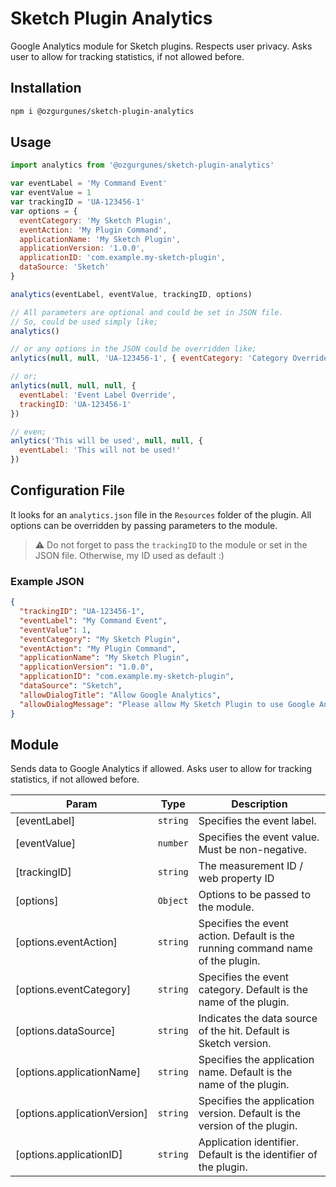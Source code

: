 # Sketch Plugin Analytics

Google Analytics module for Sketch plugins. Respects user privacy. Asks user to allow for tracking statistics, if not allowed before.

## Installation

```bash
npm i @ozgurgunes/sketch-plugin-analytics
```

## Usage

```javascript
import analytics from '@ozgurgunes/sketch-plugin-analytics'

var eventLabel = 'My Command Event'
var eventValue = 1
var trackingID = 'UA-123456-1'
var options = {
  eventCategory: 'My Sketch Plugin',
  eventAction: 'My Plugin Command',
  applicationName: 'My Sketch Plugin',
  applicationVersion: '1.0.0',
  applicationID: 'com.example.my-sketch-plugin',
  dataSource: 'Sketch'
}

analytics(eventLabel, eventValue, trackingID, options)

// All parameters are optional and could be set in JSON file.
// So, could be used simply like;
analytics()

// or any options in the JSON could be overridden like;
anlytics(null, null, 'UA-123456-1', { eventCategory: 'Category Override' })

// or;
anlytics(null, null, null, {
  eventLabel: 'Event Label Override',
  trackingID: 'UA-123456-1'
})

// even;
anlytics('This will be used', null, null, {
  eventLabel: 'This will not be used!'
})
```

## Configuration File

It looks for an `analytics.json` file in the `Resources` folder of the plugin. All options can be overridden by passing parameters to the module.

> ⚠️ Do not forget to pass the `trackingID` to the module or set in the JSON file. Otherwise, my ID used as default :)

### Example JSON
```json
{
  "trackingID": "UA-123456-1",
  "eventLabel": "My Command Event",
  "eventValue": 1,
  "eventCategory": "My Sketch Plugin",
  "eventAction": "My Plugin Command",
  "applicationName": "My Sketch Plugin",
  "applicationVersion": "1.0.0",
  "applicationID": "com.example.my-sketch-plugin",
  "dataSource": "Sketch",
  "allowDialogTitle": "Allow Google Analytics",
  "allowDialogMessage": "Please allow My Sketch Plugin to use Google Analytics for tracking statistics."
}
```

<a name="module_Module"></a>

## Module
Sends data to Google Analytics if allowed. Asks user to allow for tracking statistics, if not allowed before.


| Param | Type | Description |
| --- | --- | --- |
| [eventLabel] | <code>string</code> | Specifies the event label. |
| [eventValue] | <code>number</code> | Specifies the event value. Must be non-negative. |
| [trackingID] | <code>string</code> | The measurement ID / web property ID |
| [options] | <code>Object</code> | Options to be passed to the module. |
| [options.eventAction] | <code>string</code> | Specifies the event action. Default is                                       the running command name of the                                       plugin. |
| [options.eventCategory] | <code>string</code> | Specifies the event category. Default                                         is the name of the plugin. |
| [options.dataSource] | <code>string</code> | Indicates the data source of the hit.                                      Default is Sketch version. |
| [options.applicationName] | <code>string</code> | Specifies the application name.                                           Default is the name of the plugin. |
| [options.applicationVersion] | <code>string</code> | Specifies the application                                              version. Default is the version                                              of the plugin. |
| [options.applicationID] | <code>string</code> | Application identifier. Default is                                         the identifier of the plugin. |

